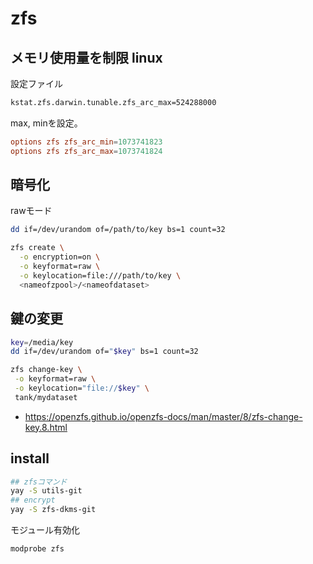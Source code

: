 # zfs

## メモリ使用量を制限 linux

設定ファイル
```bash
kstat.zfs.darwin.tunable.zfs_arc_max=524288000
```

max, minを設定。

```conf
options zfs zfs_arc_min=1073741823
options zfs zfs_arc_max=1073741824
```

## 暗号化

rawモード
```bash
dd if=/dev/urandom of=/path/to/key bs=1 count=32

zfs create \
  -o encryption=on \
  -o keyformat=raw \
  -o keylocation=file:///path/to/key \
  <nameofzpool>/<nameofdataset>
```

## 鍵の変更

```bash
key=/media/key
dd if=/dev/urandom of="$key" bs=1 count=32

zfs change-key \
 -o keyformat=raw \
 -o keylocation="file://$key" \
 tank/mydataset
```

* <https://openzfs.github.io/openzfs-docs/man/master/8/zfs-change-key.8.html>

## install

```bash
## zfsコマンド
yay -S utils-git
## encrypt
yay -S zfs-dkms-git
```

モジュール有効化
```bash
modprobe zfs
```

<!--
```bash
```

-->